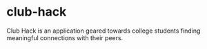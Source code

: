 # club-hack
Club Hack is an application geared towards college students finding meaningful connections with their peers.